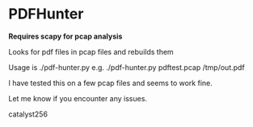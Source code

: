 PDFHunter
=========

**Requires scapy for pcap analysis**

Looks for pdf files in pcap files and rebuilds them

Usage is ./pdf-hunter.py <pcap file> <file location>
e.g. ./pdf-hunter.py pdftest.pcap /tmp/out.pdf

I have tested this on a few pcap files and seems to work fine.

Let me know if you encounter any issues.

catalyst256
